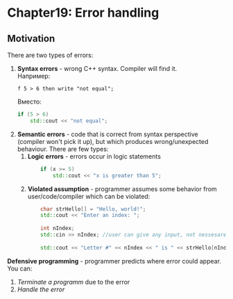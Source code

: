 # Chapter19: Error handling
## Motivation

There are two types of errors:
1. **Syntax errors** - wrong C++ syntax. Compiler will find it.      
    Например:
    ```
    f 5 > 6 then write "not equal";
    ```
    Вместо:
    ```cpp
	if (5 > 6)
	    std::cout << "not equal";
    ```
2. **Semantic errors** - code that is correct from syntax perspective (compiler won't pick it up), but which produces wrong/unexpected behaviour. There are few types:
    1. **Logic errors** - errors occur in logic statements
        ```cpp
        	if (x >= 5)
	            std::cout << "x is greater than 5";
        ```
    2. **Violated assumption** - programmer assumes some behavior from user/code/compiler which can be violated:
        ```cpp
        	char strHello[] = "Hello, world!";
        	std::cout << "Enter an index: ";
        	 
        	int nIndex;
        	std::cin >> nIndex; //user can give any input, not nessesarely `unsigned int`
        	 
        	std::cout << "Letter #" << nIndex << " is " << strHello[nIndex] << std::endl;
        ```

**Defensive programming** - programmer predicts where error could appear. You can:
1. *Terminate a programm* due to the error
2. *Handle the error*
